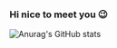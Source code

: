 ### Hi nice to meet you 😉 

![Anurag's GitHub stats](https://github-readme-stats.vercel.app/api?username=SkillerEnte&show_icons=true&theme=tokyonight) 

